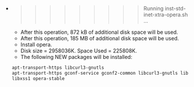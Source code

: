 * >>>>>>>>> Running inst-std-inet-xtra-opera.sh ...
  * After this operation, 872 kB of additional disk space will be used.
  * After this operation, 185 MB of additional disk space will be used.
  * Install opera.
  * Disk size = 2958036K. Space Used = 225808K.
  * The following NEW packages will be installed:
  ```bash
  apt-transport-https libcurl3-gnutls
  apt-transport-https gconf-service gconf2-common libcurl3-gnutls libgconf-2-4
  libxss1 opera-stable
  ```
